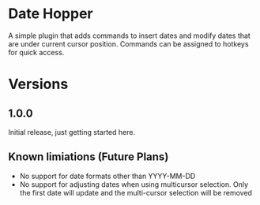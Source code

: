 # Date Hopper
A simple plugin that adds commands to insert dates and modify dates that are under current cursor position.  Commands can be assigned to hotkeys for quick access.  

# Versions
## 1.0.0
Initial release, just getting started here.  


## Known limiations (Future Plans)
- No support for date formats other than YYYY-MM-DD
- No support for adjusting dates when using multicursor selection.   Only the first date will update and the multi-cursor selection will be removed

